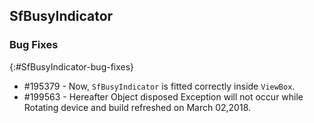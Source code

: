 ## SfBusyIndicator


### Bug Fixes
{:#SfBusyIndicator-bug-fixes} 

* \#195379 - Now, `SfBusyIndicator` is fitted correctly inside `ViewBox`.
* \#199563 - Hereafter Object disposed Exception will not occur while Rotating device and build refreshed on March 02,2018.




